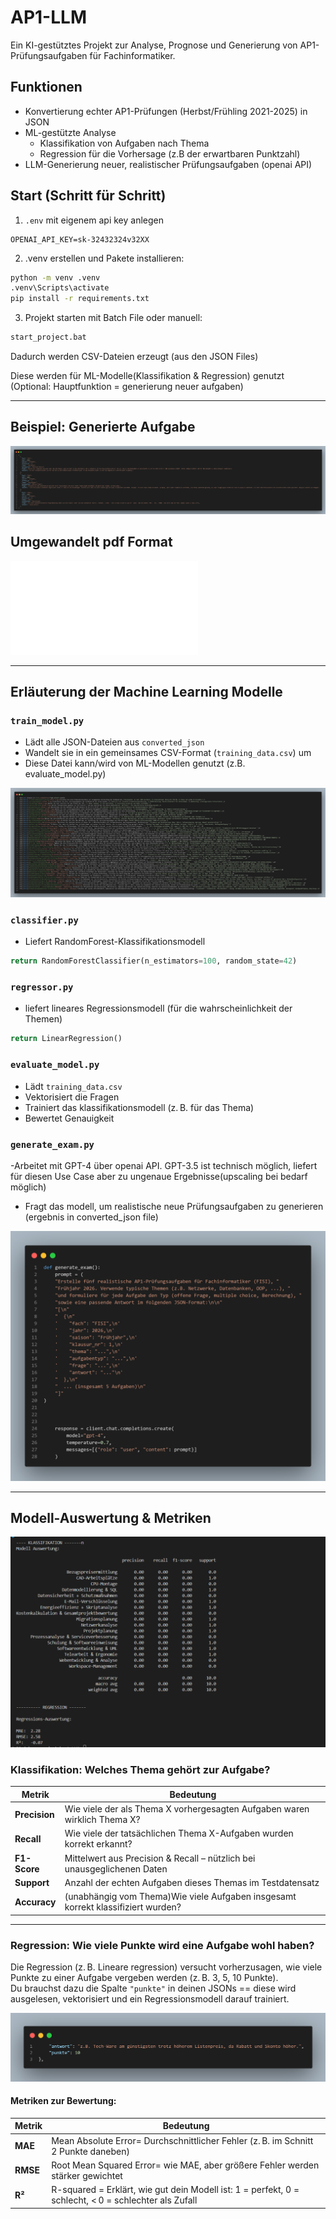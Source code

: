 
# AP1-LLM 
Ein KI-gestütztes Projekt zur Analyse, Prognose und Generierung von AP1-Prüfungsaufgaben für Fachinformatiker.

## Funktionen

- Konvertierung echter AP1-Prüfungen (Herbst/Frühling 2021-2025) in JSON
- ML-gestützte Analyse 
    - Klassifikation von Aufgaben nach Thema
    - Regression für die Vorhersage (z.B der erwartbaren Punktzahl)
- LLM-Generierung neuer, realistischer Prüfungsaufgaben (openai API)



## Start (Schritt für Schritt)
1. `.env` mit eigenem api key anlegen
```env
OPENAI_API_KEY=sk-32432324v32XX
```

2. .venv erstellen und Pakete installieren:
```bash
python -m venv .venv
.venv\Scripts\activate
pip install -r requirements.txt
```

3. Projekt starten mit Batch File oder manuell:
```bash
start_project.bat
```
Dadurch werden CSV-Dateien erzeugt (aus den JSON Files)

Diese werden für ML-Modelle(Klassifikation & Regression) genutzt
(Optional: Hauptfunktion = generierung neuer aufgaben)

---


## Beispiel: Generierte Aufgabe 

![visualisierung der training daten](bilder/generierteAufgaben.png) 

## Umgewandelt pdf Format

![pdf](bilder/AP1_Pruefung_2026_FISI.pdfAP1_Pruefung_2026_FISI.pdf) 

---


## Erläuterung der Machine Learning Modelle

### `train_model.py` 
- Lädt alle JSON-Dateien aus `converted_json`
- Wandelt sie in ein gemeinsames CSV-Format (`training_data.csv`) um
- Diese Datei kann/wird von ML-Modellen genutzt (z.B. evaluate_model.py)

![visualisierung der training daten](bilder/trainingdata.png)


### `classifier.py`
- Liefert RandomForest-Klassifikationsmodell
```python
return RandomForestClassifier(n_estimators=100, random_state=42)
```



### `regressor.py`
- liefert lineares Regressionsmodell (für die wahrscheinlichkeit der Themen)
```python
return LinearRegression()
```

### `evaluate_model.py`
- Lädt `training_data.csv`
- Vektorisiert die Fragen 
- Trainiert das klassifikationsmodell (z. B. für das Thema) 
- Bewertet Genauigkeit 

### `generate_exam.py`
-Arbeitet mit GPT-4 über openai API. GPT-3.5 ist technisch möglich, liefert für diesen Use Case aber zu ungenaue Ergebnisse(upscaling bei bedarf möglich)
- Fragt das modell, um realistische neue Prüfungsaufgaben zu generieren (ergebnis in converted_json file) 


![propmpttemplate](bilder/generateexamprompt.png)


---

## Modell-Auswertung & Metriken

![klassifizierungsmodell](bilder/klassBewertung.png)

### Klassifikation: Welches Thema gehört zur Aufgabe? 

| Metrik     | Bedeutung |
|------------|-----------|
| **Precision** | Wie viele der als Thema X vorhergesagten Aufgaben waren wirklich Thema X? |
| **Recall** | Wie viele der tatsächlichen Thema X-Aufgaben wurden korrekt erkannt? |
| **F1-Score** | Mittelwert aus Precision & Recall – nützlich bei unausgeglichenen Daten |
| **Support** | Anzahl der echten Aufgaben dieses Themas im Testdatensatz |
| **Accuracy** | (unabhängig vom Thema)Wie viele Aufgaben insgesamt korrekt klassifiziert wurden? |

---

### Regression: Wie viele Punkte wird eine Aufgabe wohl haben?

Die Regression (z. B. Lineare regression) versucht vorherzusagen, wie viele Punkte zu einer Aufgabe vergeben werden (z. B. 3, 5, 10 Punkte).  
Du brauchst dazu die Spalte `"punkte"` in deinen JSONs == diese wird ausgelesen, vektorisiert und ein Regressionsmodell darauf trainiert.

![punkte](bilder/punkte.png)

#### Metriken zur Bewertung:

| Metrik     | Bedeutung |
|------------|-----------|
| **MAE**    | Mean Absolute Error= Durchschnittlicher Fehler (z. B. im Schnitt 2 Punkte daneben) |
| **RMSE**   | Root Mean Squared Error= wie MAE, aber größere Fehler werden stärker gewichtet |
| **R²**     | R-squared = Erklärt, wie gut dein Modell ist: 1 = perfekt, 0 = schlecht, < 0 = schlechter als Zufall |




